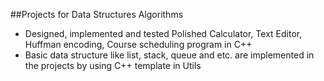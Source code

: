 ##Projects for Data Structures Algorithms

* Designed, implemented and tested Polished Calculator, Text Editor, Huffman encoding, Course scheduling program in C++
* Basic data structure like list, stack, queue and etc. are implemented in the projects by using C++ template in Utils
